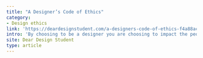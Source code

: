 ```yaml
---
title: "A Designer’s Code of Ethics"
category:
- Design ethics
link: 'https://deardesignstudent.com/a-designers-code-of-ethics-f4a88aca9e95'
intro: 'By choosing to be a designer you are choosing to impact the people who come in contact with your work, you can either help or hurt them with your actions.'
site: Dear Design Student
type: article
---
```






